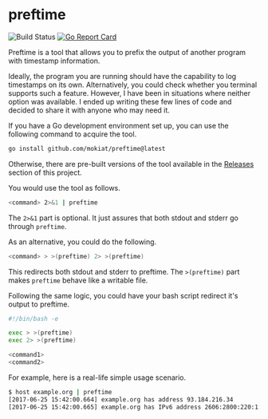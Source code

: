 # preftime

![Build Status](https://github.com/mokiat/preftime/workflows/Go/badge.svg)
[![Go Report Card](https://goreportcard.com/badge/github.com/mokiat/preftime)](https://goreportcard.com/report/github.com/mokiat/preftime)

Preftime is a tool that allows you to prefix the output of another program with timestamp information.

Ideally, the program you are running should have the capability to log timestamps on its own. Alternatively, you could check whether you terminal supports such a feature. However, I have been in situations where neither option was available. I ended up writing these few lines of code and decided to share it with anyone who may need it.

If you have a Go development environment set up, you can use the following command to acquire the tool.

```sh
go install github.com/mokiat/preftime@latest
```

Otherwise, there are pre-built versions of the tool available in the [Releases](https://github.com/mokiat/preftime/releases) section of this project.

You would use the tool as follows.

```sh
<command> 2>&1 | preftime
```

The `2>&1` part is optional. It just assures that both stdout and stderr go through `preftime`.

As an alternative, you could do the following.

```sh
<command> > >(preftime) 2> >(preftime)
```

This redirects both stdout and stderr to preftime. The `>(preftime)` part makes `preftime` behave like a writable file.

Following the same logic, you could have your bash script redirect it's output to preftime.

```sh
#!/bin/bash -e

exec > >(preftime)
exec 2> >(preftime)

<command1>
<command2>
```

For example, here is a real-life simple usage scenario.

```sh
$ host example.org | preftime
[2017-06-25 15:42:00.664] example.org has address 93.184.216.34
[2017-06-25 15:42:00.665] example.org has IPv6 address 2606:2800:220:1:248:1893:25c8:1946
```
